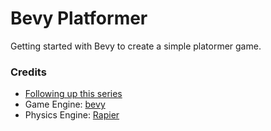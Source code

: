 # Bevy Platformer

 Getting started with Bevy to create a simple platormer game.

### Credits

- [Following up this series](https://affanshahid.dev/posts/learning-game-dev-bevy-1/)
- Game Engine: [bevy](https://bevyengine.org/)
- Physics Engine: [Rapier](https://rapier.rs/)